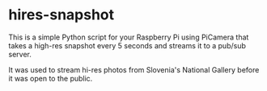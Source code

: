 # hires-snapshot

This is a simple Python script for your Raspberry Pi using PiCamera that takes a high-res snapshot every 5 seconds and streams it to a pub/sub server. 

It was used to stream hi-res photos from Slovenia's National Gallery before it was open to the public.
